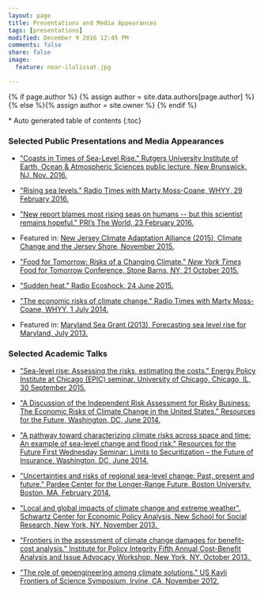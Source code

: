 ```yaml
---
layout: page
title: Presentations and Media Appearances
tags: [presentations]
modified: December 9 2016 12:45 PM
comments: false
share: false
image:
  feature: near-ilulissat.jpg

---
```


{% if page.author %}
  {% assign author = site.data.authors[page.author] %}{% else %}{% assign author = site.owner %}
  {% endif %}
  
  <section id="table-of-contents" class="toc">
<div id="drawer" markdown="1">
*  Auto generated table of contents
{:toc}
</div>
</section><!-- /#table-of-contents -->

  
### Selected Public Presentations and Media Appearances
  
  * ["Coasts in Times of Sea-Level Rise." Rutgers University Institute of Earth, Ocean & Atmospheric Sciences public lecture, New Brunswick, NJ, Nov. 2016.](https://youtu.be/4pcnkokIXpQ)
  
  * ["Rising sea levels." Radio Times with Marty Moss-Coane, WHYY, 29 February 2016.](http://goo.gl/zWLUsW)
  
  * ["New report blames most rising seas on humans -- but this scientist remains hopeful." PRI’s The World, 23 February 2016.](http://goo.gl/RuhXl3)
  
  * Featured in: [New Jersey Climate Adaptation Alliance (2015), Climate Change and the Jersey Shore, November 2015.](https://youtu.be/zZn5Xh5FD88)
  
* ["Food for Tomorrow: Risks of a Changing Climate." _New York Times_ Food for Tomorrow Conference, Stone Barns, NY, 21 October 2015.](https://youtu.be/8n6eYsQ4e08)

* ["Sudden heat." Radio Ecoshock, 24 June 2015.](https://goo.gl/e3TWX8)

* ["The economic risks of climate change." Radio Times with Marty Moss-Coane, WHYY, 1 July 2014.](http://goo.gl/DfPnc9)

* Featured in: [Maryland Sea Grant (2013), Forecasting sea level rise for Maryland, July 2013.](http://youtu.be/RCc3C89qxOM)

### Selected Academic Talks
  
*  ["Sea-level rise: Assessing the risks, estimating the costs." Energy Policy Institute at Chicago (EPIC) seminar, University of Chicago, Chicago, IL, 30 September 2015.](http://youtu.be/bagRtnY_Xm8)

* ["A Discussion of the Independent Risk Assessment for Risky Business: The Economic Risks of Climate Change in the United States." Resources for the Future, Washington, DC, June 2014.](http://goo.gl/4lGbOl)

* ["A pathway toward characterizing climate risks across space and time: An example of sea-level change and flood risk." Resources for the Future First Wednesday Seminar: Limits to Securitization – the Future of Insurance, Washington, DC, June 2014.](http://goo.gl/jQsqFw)

* ["Uncertainties and risks of regional sea-level change: Past, present and future." Pardee Center for the Longer-Range Future, Boston University, Boston, MA, February 2014.](http://goo.gl/ZTyNFb)

* ["Local and global impacts of climate change and extreme weather". Schwartz Center for Economic Policy Analysis, New School for Social Research, New York, NY, November 2013. ](http://youtu.be/R8NXVVP4SWQ)

* ["Frontiers in the assessment of climate change damages for benefit-cost analysis." Institute for Policy Integrity Fifth Annual Cost-Benefit Analysis and Issue Advocacy Workshop, New York, NY, October 2013. ](https://www.youtube.com/watch?v=SA13Ug3tkvk)

* ["The role of geoengineering among climate solutions." US Kavli Frontiers of Science Symposium, Irvine, CA, November 2012.](http://vimeo.com/58042026)

